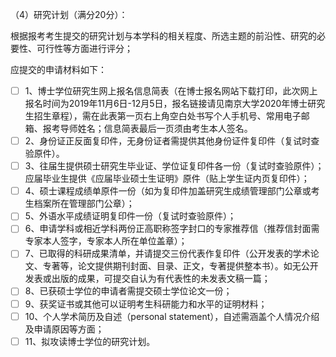 （4）研究计划（满分20分）：

根据报考考生提交的研究计划与本学科的相关程度、所选主题的前沿性、研究的必要性、可行性等方面进行评分；

应提交的申请材料如下：

- [ ] 1、博士学位研究生网上报名信息简表（在博士报名网站下载打印，此次网上报名时间为2019年11月6日-12月5日，报名链接请见南京大学2020年博士研究生招生章程），需在此表第一页右上角空白处书写个人手机号、常用电子邮箱、报考导师姓名；信息简表最后一页须由考生本人签名。
- [ ] 2、身份证正反面复印件，无身份证者需提供其他身份证件复印件（复试时查验原件）。
- [ ] 3、往届生提供硕士研究生毕业证、学位证复印件各一份（复试时查验原件）；应届毕业生提供《应届毕业硕士生证明》原件（贴上学生证内页复印件）；
- [ ] 4、硕士课程成绩单原件一份（如为复印件加盖研究生成绩管理部门公章或考生档案所在管理部门公章）；
- [ ] 5、外语水平成绩证明复印件一份（复试时查验原件）；
- [ ] 6、申请学科或相近学科两份正高职称签字封口的专家推荐信（推荐信封面需专家本人签字，专家本人所在单位盖章）；
- [ ] 7、已取得的科研成果清单，并请提交三份代表作复印件（公开发表的学术论文、专著等，论文提供期刊封面、目录、正文，专著提供整本书）。如无公开发表或出版的成果，可提交自认为有代表性的未发表文稿一篇；
- [ ] 8、已获硕士学位的申请者需提交硕士学位论文一份；
- [ ] 9、获奖证书或其他可以证明考生科研能力和水平的证明材料；
- [ ] 10、个人学术简历及自述（personal statement），自述需涵盖个人情况介绍及申请原因等方面；
- [ ] 11、拟攻读博士学位的研究计划。
